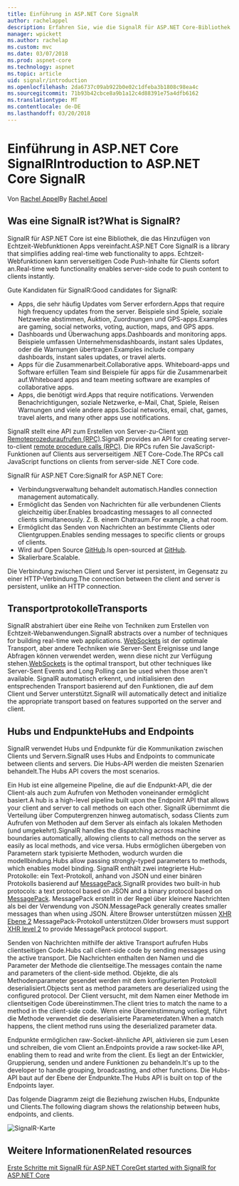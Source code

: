 ```yaml
---
title: Einführung in ASP.NET Core SignalR
author: rachelappel
description: Erfahren Sie, wie die SignalR für ASP.NET Core-Bibliothek vereinfacht die Echtzeit-Webfunktionen um apps hinzuzufügen.
manager: wpickett
ms.author: rachelap
ms.custom: mvc
ms.date: 03/07/2018
ms.prod: aspnet-core
ms.technology: aspnet
ms.topic: article
uid: signalr/introduction
ms.openlocfilehash: 2da6737c09ab922b0e02c1dfeba3b1808c98ea4c
ms.sourcegitcommit: 71b93b42cbce8a9b1a12c4d88391e75a4dfb6162
ms.translationtype: MT
ms.contentlocale: de-DE
ms.lasthandoff: 03/20/2018
---
```

# <a name="introduction-to-aspnet-core-signalr"></a><span data-ttu-id="0294a-103">Einführung in ASP.NET Core SignalR</span><span class="sxs-lookup"><span data-stu-id="0294a-103">Introduction to ASP.NET Core SignalR</span></span>

<span data-ttu-id="0294a-104">Von [Rachel Appel](https://twitter.com/rachelappel)</span><span class="sxs-lookup"><span data-stu-id="0294a-104">By [Rachel Appel](https://twitter.com/rachelappel)</span></span>

## <a name="what-is-signalr"></a><span data-ttu-id="0294a-105">Was eine SignalR ist?</span><span class="sxs-lookup"><span data-stu-id="0294a-105">What is SignalR?</span></span>

<span data-ttu-id="0294a-106">SignalR für ASP.NET Core ist eine Bibliothek, die das Hinzufügen von Echtzeit-Webfunktionen Apps vereinfacht.</span><span class="sxs-lookup"><span data-stu-id="0294a-106">ASP.NET Core SignalR is a library that simplifies adding real-time web functionality to apps.</span></span> <span data-ttu-id="0294a-107">Echtzeit-Webfunktionen kann serverseitigen Code Push-Inhalte für Clients sofort an.</span><span class="sxs-lookup"><span data-stu-id="0294a-107">Real-time web functionality enables server-side code to push content to clients instantly.</span></span>

<span data-ttu-id="0294a-108">Gute Kandidaten für SignalR:</span><span class="sxs-lookup"><span data-stu-id="0294a-108">Good candidates for SignalR:</span></span>

* <span data-ttu-id="0294a-109">Apps, die sehr häufig Updates vom Server erfordern.</span><span class="sxs-lookup"><span data-stu-id="0294a-109">Apps that require high frequency updates from the server.</span></span> <span data-ttu-id="0294a-110">Beispiele sind Spiele, soziale Netzwerke abstimmen, Auktion, Zuordnungen und GPS-apps.</span><span class="sxs-lookup"><span data-stu-id="0294a-110">Examples are gaming, social networks, voting, auction, maps, and GPS apps.</span></span>
* <span data-ttu-id="0294a-111">Dashboards und Überwachung apps.</span><span class="sxs-lookup"><span data-stu-id="0294a-111">Dashboards and monitoring apps.</span></span> <span data-ttu-id="0294a-112">Beispiele umfassen Unternehmensdashboards, instant sales Updates, oder die Warnungen übertragen.</span><span class="sxs-lookup"><span data-stu-id="0294a-112">Examples include company dashboards, instant sales updates, or travel alerts.</span></span>
* <span data-ttu-id="0294a-113">Apps für die Zusammenarbeit.</span><span class="sxs-lookup"><span data-stu-id="0294a-113">Collaborative apps.</span></span> <span data-ttu-id="0294a-114">Whiteboard-apps und Software erfüllen Team sind Beispiele für apps für die Zusammenarbeit auf.</span><span class="sxs-lookup"><span data-stu-id="0294a-114">Whiteboard apps and team meeting software are examples of collaborative apps.</span></span>
* <span data-ttu-id="0294a-115">Apps, die benötigt wird.</span><span class="sxs-lookup"><span data-stu-id="0294a-115">Apps that require notifications.</span></span> <span data-ttu-id="0294a-116">Verwenden Benachrichtigungen, soziale Netzwerke, e-Mail, Chat, Spiele, Reisen Warnungen und viele andere apps.</span><span class="sxs-lookup"><span data-stu-id="0294a-116">Social networks, email, chat, games, travel alerts, and many other apps use notifications.</span></span>

<span data-ttu-id="0294a-117">SignalR stellt eine API zum Erstellen von Server-zu-Client [von Remoteprozeduraufrufen (RPC)](https://wikipedia.org/wiki/Remote_procedure_call).</span><span class="sxs-lookup"><span data-stu-id="0294a-117">SignalR provides an API for creating server-to-client [remote procedure calls (RPC)](https://wikipedia.org/wiki/Remote_procedure_call).</span></span> <span data-ttu-id="0294a-118">Die RPCs rufen Sie JavaScript-Funktionen auf Clients aus serverseitigem .NET Core-Code.</span><span class="sxs-lookup"><span data-stu-id="0294a-118">The RPCs call JavaScript functions on clients from server-side .NET Core code.</span></span>

<span data-ttu-id="0294a-119">SignalR für ASP.NET Core:</span><span class="sxs-lookup"><span data-stu-id="0294a-119">SignalR for ASP.NET Core:</span></span>

* <span data-ttu-id="0294a-120">Verbindungsverwaltung behandelt automatisch.</span><span class="sxs-lookup"><span data-stu-id="0294a-120">Handles connection management automatically.</span></span>
* <span data-ttu-id="0294a-121">Ermöglicht das Senden von Nachrichten für alle verbundenen Clients gleichzeitig über.</span><span class="sxs-lookup"><span data-stu-id="0294a-121">Enables broadcasting messages to all connected clients simultaneously.</span></span> <span data-ttu-id="0294a-122">Z. B. einem Chatraum.</span><span class="sxs-lookup"><span data-stu-id="0294a-122">For example, a chat room.</span></span>
* <span data-ttu-id="0294a-123">Ermöglicht das Senden von Nachrichten an bestimmte Clients oder Clientgruppen.</span><span class="sxs-lookup"><span data-stu-id="0294a-123">Enables sending messages to specific clients or groups of clients.</span></span>
* <span data-ttu-id="0294a-124">Wird auf Open Source [GitHub](https://github.com/aspnet/signalr).</span><span class="sxs-lookup"><span data-stu-id="0294a-124">Is open-sourced at [GitHub](https://github.com/aspnet/signalr).</span></span>
* <span data-ttu-id="0294a-125">Skalierbare.</span><span class="sxs-lookup"><span data-stu-id="0294a-125">Scalable.</span></span>

<span data-ttu-id="0294a-126">Die Verbindung zwischen Client und Server ist persistent, im Gegensatz zu einer HTTP-Verbindung.</span><span class="sxs-lookup"><span data-stu-id="0294a-126">The connection between the client and server is persistent, unlike an HTTP connection.</span></span>

## <a name="transports"></a><span data-ttu-id="0294a-127">Transportprotokolle</span><span class="sxs-lookup"><span data-stu-id="0294a-127">Transports</span></span>

<span data-ttu-id="0294a-128">SignalR abstrahiert über eine Reihe von Techniken zum Erstellen von Echtzeit-Webanwendungen.</span><span class="sxs-lookup"><span data-stu-id="0294a-128">SignalR abstracts over a number of techniques for building real-time web applications.</span></span> <span data-ttu-id="0294a-129">[WebSockets](https://tools.ietf.org/html/rfc7118) ist der optimale Transport, aber andere Techniken wie Server-Sent Ereignisse und lange Abfragen können verwendet werden, wenn diese nicht zur Verfügung stehen.</span><span class="sxs-lookup"><span data-stu-id="0294a-129">[WebSockets](https://tools.ietf.org/html/rfc7118) is the optimal transport, but other techniques like Server-Sent Events and Long Polling can be used when those aren't available.</span></span> <span data-ttu-id="0294a-130">SignalR automatisch erkennt, und initialisieren den entsprechenden Transport basierend auf den Funktionen, die auf dem Client und Server unterstützt.</span><span class="sxs-lookup"><span data-stu-id="0294a-130">SignalR will automatically detect and initialize the appropriate transport based on features supported on the server and client.</span></span>

## <a name="hubs-and-endpoints"></a><span data-ttu-id="0294a-131">Hubs und Endpunkte</span><span class="sxs-lookup"><span data-stu-id="0294a-131">Hubs and Endpoints</span></span>

<span data-ttu-id="0294a-132">SignalR verwendet Hubs und Endpunkte für die Kommunikation zwischen Clients und Servern.</span><span class="sxs-lookup"><span data-stu-id="0294a-132">SignalR uses Hubs and Endpoints to communicate between clients and servers.</span></span> <span data-ttu-id="0294a-133">Die Hubs-API werden die meisten Szenarien behandelt.</span><span class="sxs-lookup"><span data-stu-id="0294a-133">The Hubs API covers the most scenarios.</span></span>

<span data-ttu-id="0294a-134">Ein Hub ist eine allgemeine Pipeline, die auf die Endpunkt-API, die der Client-als auch zum Aufrufen von Methoden voneinander ermöglicht basiert.</span><span class="sxs-lookup"><span data-stu-id="0294a-134">A hub is a high-level pipeline built upon the Endpoint API that allows your client and server to call methods on each other.</span></span> <span data-ttu-id="0294a-135">SignalR übernimmt die Verteilung über Computergrenzen hinweg automatisch, sodass Clients zum Aufrufen von Methoden auf dem Server als einfach als lokalen Methoden (und umgekehrt).</span><span class="sxs-lookup"><span data-stu-id="0294a-135">SignalR handles the dispatching across machine boundaries automatically, allowing clients to call methods on the server as easily as local methods, and vice versa.</span></span> <span data-ttu-id="0294a-136">Hubs ermöglichen übergeben von Parametern stark typisierte Methoden, wodurch wurden die modellbindung.</span><span class="sxs-lookup"><span data-stu-id="0294a-136">Hubs allow passing strongly-typed parameters to methods, which enables model binding.</span></span> <span data-ttu-id="0294a-137">SignalR enthält zwei integrierte Hub-Protokolle: ein Text-Protokoll, anhand von JSON und einer binären Protokolls basierend auf [MessagePack](https://msgpack.org/).</span><span class="sxs-lookup"><span data-stu-id="0294a-137">SignalR provides two built-in hub protocols: a text protocol based on JSON and a binary protocol based on [MessagePack](https://msgpack.org/).</span></span>  <span data-ttu-id="0294a-138">MessagePack erstellt in der Regel über kleinere Nachrichten als bei der Verwendung von JSON.</span><span class="sxs-lookup"><span data-stu-id="0294a-138">MessagePack generally creates smaller messages than when using JSON.</span></span> <span data-ttu-id="0294a-139">Ältere Browser unterstützen müssen [XHR Ebene 2](https://caniuse.com/#feat=xhr2) MessagePack-Protokoll unterstützen.</span><span class="sxs-lookup"><span data-stu-id="0294a-139">Older browsers must support [XHR level 2](https://caniuse.com/#feat=xhr2) to provide MessagePack protocol support.</span></span>

<span data-ttu-id="0294a-140">Senden von Nachrichten mithilfe der aktive Transport aufrufen Hubs clientseitigen Code.</span><span class="sxs-lookup"><span data-stu-id="0294a-140">Hubs call client-side code by sending messages using the active transport.</span></span> <span data-ttu-id="0294a-141">Die Nachrichten enthalten den Namen und die Parameter der Methode die clientseitige.</span><span class="sxs-lookup"><span data-stu-id="0294a-141">The messages contain the name and parameters of the client-side method.</span></span> <span data-ttu-id="0294a-142">Objekte, die als Methodenparameter gesendet werden mit dem konfigurierten Protokoll deserialisiert.</span><span class="sxs-lookup"><span data-stu-id="0294a-142">Objects sent as method parameters are deserialized using the configured protocol.</span></span> <span data-ttu-id="0294a-143">Der Client versucht, mit dem Namen einer Methode im clientseitigen Code übereinstimmen.</span><span class="sxs-lookup"><span data-stu-id="0294a-143">The client tries to match the name to a method in the client-side code.</span></span> <span data-ttu-id="0294a-144">Wenn eine Übereinstimmung vorliegt, führt die Methode verwendet die deserialisierte Parameterdaten.</span><span class="sxs-lookup"><span data-stu-id="0294a-144">When a match happens, the client method runs using the deserialized parameter data.</span></span>

<span data-ttu-id="0294a-145">Endpunkte ermöglichen raw-Socket-ähnliche API, aktivieren sie zum Lesen und schreiben, die vom Client an.</span><span class="sxs-lookup"><span data-stu-id="0294a-145">Endpoints provide a raw socket-like API, enabling them to read and write from the client.</span></span> <span data-ttu-id="0294a-146">Es liegt an der Entwickler, Gruppierung, senden und andere Funktionen zu behandeln.</span><span class="sxs-lookup"><span data-stu-id="0294a-146">It's up to the developer to handle grouping, broadcasting, and other functions.</span></span> <span data-ttu-id="0294a-147">Die Hubs-API baut auf der Ebene der Endpunkte.</span><span class="sxs-lookup"><span data-stu-id="0294a-147">The Hubs API is built on top of the Endpoints layer.</span></span>

<span data-ttu-id="0294a-148">Das folgende Diagramm zeigt die Beziehung zwischen Hubs, Endpunkte und Clients.</span><span class="sxs-lookup"><span data-stu-id="0294a-148">The following diagram shows the relationship between hubs, endpoints, and clients.</span></span>

![SignalR-Karte](introduction/_static/signalr-core-architecture.png)

## <a name="related-resources"></a><span data-ttu-id="0294a-150">Weitere Informationen</span><span class="sxs-lookup"><span data-stu-id="0294a-150">Related resources</span></span>

[<span data-ttu-id="0294a-151">Erste Schritte mit SignalR für ASP.NET Core</span><span class="sxs-lookup"><span data-stu-id="0294a-151">Get started with SignalR for ASP.NET Core</span></span>](xref:signalr/get-started)
